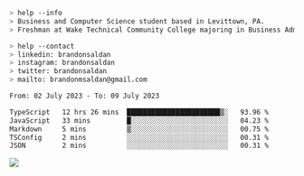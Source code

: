 ````bash
> help --info
> Business and Computer Science student based in Levittown, PA.
> Freshman at Wake Technical Community College majoring in Business Administration.
````

````bash
> help --contact
> linkedin: brandonsaldan
> instagram: brandonsaldan
> twitter: brandonsaldan
> mailto: brandonmsaldan@gmail.com
````

<!--START_SECTION:waka-->

```txt
From: 02 July 2023 - To: 09 July 2023

TypeScript   12 hrs 26 mins  ███████████████████████▒░   93.96 %
JavaScript   33 mins         █░░░░░░░░░░░░░░░░░░░░░░░░   04.23 %
Markdown     5 mins          ▒░░░░░░░░░░░░░░░░░░░░░░░░   00.75 %
TSConfig     2 mins          ░░░░░░░░░░░░░░░░░░░░░░░░░   00.31 %
JSON         2 mins          ░░░░░░░░░░░░░░░░░░░░░░░░░   00.31 %
```

<!--END_SECTION:waka-->

![](https://komarev.com/ghpvc/?username=brandonsaldan&color=6A8AFF)
